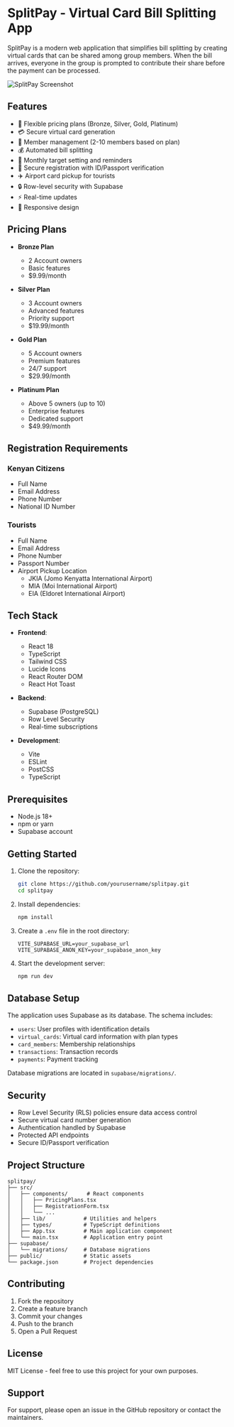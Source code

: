 # SplitPay - Virtual Card Bill Splitting App

SplitPay is a modern web application that simplifies bill splitting by creating virtual cards that can be shared among group members. When the bill arrives, everyone in the group is prompted to contribute their share before the payment can be processed.

![SplitPay Screenshot](https://images.unsplash.com/photo-1556742049-0cfed4f6a45d?auto=format&fit=crop&q=80&w=1200)

## Features

- 🎯 Flexible pricing plans (Bronze, Silver, Gold, Platinum)
- 💳 Secure virtual card generation
- 👥 Member management (2-10 members based on plan)
- 💰 Automated bill splitting
- 🎯 Monthly target setting and reminders
- 🛂 Secure registration with ID/Passport verification
- ✈️ Airport card pickup for tourists
- 🔒 Row-level security with Supabase
- ⚡ Real-time updates
- 📱 Responsive design

## Pricing Plans

- **Bronze Plan**
  - 2 Account owners
  - Basic features
  - $9.99/month

- **Silver Plan**
  - 3 Account owners
  - Advanced features
  - Priority support
  - $19.99/month

- **Gold Plan**
  - 5 Account owners
  - Premium features
  - 24/7 support
  - $29.99/month

- **Platinum Plan**
  - Above 5 owners (up to 10)
  - Enterprise features
  - Dedicated support
  - $49.99/month

## Registration Requirements

### Kenyan Citizens
- Full Name
- Email Address
- Phone Number
- National ID Number

### Tourists
- Full Name
- Email Address
- Phone Number
- Passport Number
- Airport Pickup Location
  - JKIA (Jomo Kenyatta International Airport)
  - MIA (Moi International Airport)
  - EIA (Eldoret International Airport)

## Tech Stack

- **Frontend**:
  - React 18
  - TypeScript
  - Tailwind CSS
  - Lucide Icons
  - React Router DOM
  - React Hot Toast

- **Backend**:
  - Supabase (PostgreSQL)
  - Row Level Security
  - Real-time subscriptions

- **Development**:
  - Vite
  - ESLint
  - PostCSS
  - TypeScript

## Prerequisites

- Node.js 18+
- npm or yarn
- Supabase account

## Getting Started

1. Clone the repository:
   ```bash
   git clone https://github.com/yourusername/splitpay.git
   cd splitpay
   ```

2. Install dependencies:
   ```bash
   npm install
   ```

3. Create a `.env` file in the root directory:
   ```env
   VITE_SUPABASE_URL=your_supabase_url
   VITE_SUPABASE_ANON_KEY=your_supabase_anon_key
   ```

4. Start the development server:
   ```bash
   npm run dev
   ```

## Database Setup

The application uses Supabase as its database. The schema includes:

- `users`: User profiles with identification details
- `virtual_cards`: Virtual card information with plan types
- `card_members`: Membership relationships
- `transactions`: Transaction records
- `payments`: Payment tracking

Database migrations are located in `supabase/migrations/`.

## Security

- Row Level Security (RLS) policies ensure data access control
- Secure virtual card number generation
- Authentication handled by Supabase
- Protected API endpoints
- Secure ID/Passport verification

## Project Structure

```
splitpay/
├── src/
│   ├── components/      # React components
│   │   ├── PricingPlans.tsx
│   │   ├── RegistrationForm.tsx
│   │   └── ...
│   ├── lib/            # Utilities and helpers
│   ├── types/          # TypeScript definitions
│   ├── App.tsx         # Main application component
│   └── main.tsx        # Application entry point
├── supabase/
│   └── migrations/     # Database migrations
├── public/             # Static assets
└── package.json        # Project dependencies
```

## Contributing

1. Fork the repository
2. Create a feature branch
3. Commit your changes
4. Push to the branch
5. Open a Pull Request

## License

MIT License - feel free to use this project for your own purposes.

## Support

For support, please open an issue in the GitHub repository or contact the maintainers.
